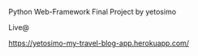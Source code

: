 Python Web-Framework Final Project by yetosimo

Live@

https://yetosimo-my-travel-blog-app.herokuapp.com/